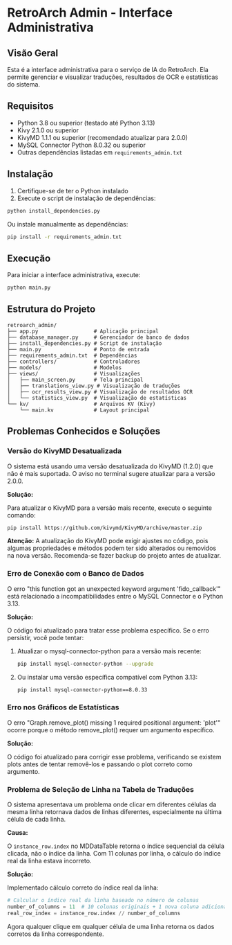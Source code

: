 # RetroArch Admin - Interface Administrativa

## Visão Geral

Esta é a interface administrativa para o serviço de IA do RetroArch. Ela permite gerenciar e visualizar traduções, resultados de OCR e estatísticas do sistema.

## Requisitos

- Python 3.8 ou superior (testado até Python 3.13)
- Kivy 2.1.0 ou superior
- KivyMD 1.1.1 ou superior (recomendado atualizar para 2.0.0)
- MySQL Connector Python 8.0.32 ou superior
- Outras dependências listadas em `requirements_admin.txt`

## Instalação

1. Certifique-se de ter o Python instalado
2. Execute o script de instalação de dependências:

```bash
python install_dependencies.py
```

Ou instale manualmente as dependências:

```bash
pip install -r requirements_admin.txt
```

## Execução

Para iniciar a interface administrativa, execute:

```bash
python main.py
```

## Estrutura do Projeto

```
retroarch_admin/
├── app.py                  # Aplicação principal
├── database_manager.py     # Gerenciador de banco de dados
├── install_dependencies.py # Script de instalação
├── main.py                 # Ponto de entrada
├── requirements_admin.txt  # Dependências
├── controllers/            # Controladores
├── models/                 # Modelos
├── views/                  # Visualizações
│   ├── main_screen.py      # Tela principal
│   ├── translations_view.py # Visualização de traduções
│   ├── ocr_results_view.py # Visualização de resultados OCR
│   └── statistics_view.py  # Visualização de estatísticas
└── kv/                     # Arquivos KV (Kivy)
    └── main.kv             # Layout principal
```

## Problemas Conhecidos e Soluções

### Versão do KivyMD Desatualizada

O sistema está usando uma versão desatualizada do KivyMD (1.2.0) que não é mais suportada. O aviso no terminal sugere atualizar para a versão 2.0.0.

**Solução:**

Para atualizar o KivyMD para a versão mais recente, execute o seguinte comando:

```bash
pip install https://github.com/kivymd/KivyMD/archive/master.zip
```

**Atenção:** A atualização do KivyMD pode exigir ajustes no código, pois algumas propriedades e métodos podem ter sido alterados ou removidos na nova versão. Recomenda-se fazer backup do projeto antes de atualizar.

### Erro de Conexão com o Banco de Dados

O erro "this function got an unexpected keyword argument 'fido_callback'" está relacionado a incompatibilidades entre o MySQL Connector e o Python 3.13.

**Solução:**

O código foi atualizado para tratar esse problema específico. Se o erro persistir, você pode tentar:

1. Atualizar o mysql-connector-python para a versão mais recente:
   ```bash
   pip install mysql-connector-python --upgrade
   ```

2. Ou instalar uma versão específica compatível com Python 3.13:
   ```bash
   pip install mysql-connector-python==8.0.33
   ```

### Erro nos Gráficos de Estatísticas

O erro "Graph.remove_plot() missing 1 required positional argument: 'plot'" ocorre porque o método remove_plot() requer um argumento específico.

**Solução:**

O código foi atualizado para corrigir esse problema, verificando se existem plots antes de tentar removê-los e passando o plot correto como argumento.

### Problema de Seleção de Linha na Tabela de Traduções

O sistema apresentava um problema onde clicar em diferentes células da mesma linha retornava dados de linhas diferentes, especialmente na última célula de cada linha.

**Causa:**

O `instance_row.index` no MDDataTable retorna o índice sequencial da célula clicada, não o índice da linha. Com 11 colunas por linha, o cálculo do índice real da linha estava incorreto.

**Solução:**

Implementado cálculo correto do índice real da linha:
```python
# Calcular o índice real da linha baseado no número de colunas
number_of_columns = 11  # 10 colunas originais + 1 nova coluna adicionada
real_row_index = instance_row.index // number_of_columns
```

Agora qualquer clique em qualquer célula de uma linha retorna os dados corretos da linha correspondente.